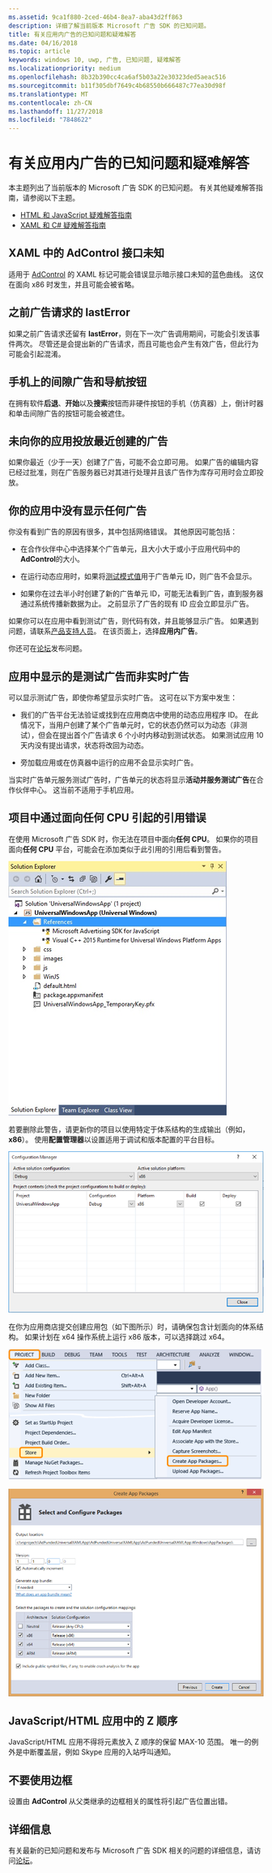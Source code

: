 ```yaml
---
ms.assetid: 9ca1f880-2ced-46b4-8ea7-aba43d2ff863
description: 详细了解当前版本 Microsoft 广告 SDK 的已知问题。
title: 有关应用内广告的已知问题和疑难解答
ms.date: 04/16/2018
ms.topic: article
keywords: windows 10, uwp, 广告, 已知问题, 疑难解答
ms.localizationpriority: medium
ms.openlocfilehash: 8b32b390cc4ca6af5b03a22e30323ded5aeac516
ms.sourcegitcommit: b11f305dbf7649c4b68550b666487c77ea30d98f
ms.translationtype: MT
ms.contentlocale: zh-CN
ms.lasthandoff: 11/27/2018
ms.locfileid: "7848622"
---
```

# <a name="known-issues-and-troubleshooting-for-ads-in-apps"></a>有关应用内广告的已知问题和疑难解答

本主题列出了当前版本的 Microsoft 广告 SDK 的已知问题。 有关其他疑难解答指南，请参阅以下主题。

* [HTML 和 JavaScript 疑难解答指南](html-and-javascript-troubleshooting-guide.md)
* [XAML 和 C# 疑难解答指南](xaml-and-c-troubleshooting-guide.md)

## <a name="adcontrol-interface-unknown-in-xaml"></a>XAML 中的 AdControl 接口未知

适用于 [AdControl](https://docs.microsoft.com/uwp/api/microsoft.advertising.winrt.ui.adcontrol) 的 XAML 标记可能会错误显示暗示接口未知的蓝色曲线。 这仅在面向 x86 时发生，并且可能会被省略。

## <a name="lasterror-from-previous-ad-request"></a>之前广告请求的 lastError

如果之前广告请求还留有 **lastError**，则在下一次广告调用期间，可能会引发该事件两次。 尽管还是会提出新的广告请求，而且可能也会产生有效广告，但此行为可能会引起混淆。

## <a name="interstitial-ads-and-navigation-buttons-on-phones"></a>手机上的间隙广告和导航按钮

在拥有软件**后退**、**开始**以及**搜索**按钮而非硬件按钮的手机（仿真器）上，倒计时器和单击间隙广告的按钮可能会被遮住。

## <a name="recently-created-ads-are-not-being-served-to-your-app"></a>未向你的应用投放最近创建的广告

如果你最近（少于一天）创建了广告，可能不会立即可用。 如果广告的编辑内容已经过批准，则在广告服务器已对其进行处理并且该广告作为库存可用时会立即投放。

## <a name="no-ads-are-shown-in-your-app"></a>你的应用中没有显示任何广告

你没有看到广告的原因有很多，其中包括网络错误。 其他原因可能包括：

* 在合作伙伴中心中选择某个广告单元，且大小大于或小于应用代码中的**AdControl**的大小。

* 在运行动态应用时，如果将[测试模式值](set-up-ad-units-in-your-app.md#test-ad-units)用于广告单元 ID，则广告不会显示。

* 如果你在过去半小时创建了新的广告单元 ID，可能无法看到广告，直到服务器通过系统传播新数据为止。 之前显示了广告的现有 ID 应会立即显示广告。

如果你可以在应用中看到测试广告，则代码有效，并且能够显示广告。 如果遇到问题，请联系[产品支持人员](https://developer.microsoft.com/en-us/windows/support)。 在该页面上，选择**应用内广告**。

你还可在[论坛](http://go.microsoft.com/fwlink/p/?LinkId=401266)发布问题。

## <a name="test-ads-are-showing-in-your-app-instead-of-live-ads"></a>应用中显示的是测试广告而非实时广告

可以显示测试广告，即使你希望显示实时广告。 这可在以下方案中发生：

* 我们的广告平台无法验证或找到在应用商店中使用的动态应用程序 ID。 在此情况下，当用户创建了某个广告单元时，它的状态仍然可以为动态（非测试），但会在提出首个广告请求 6 个小时内移动到测试状态。 如果测试应用 10 天内没有提出请求，状态将改回为动态。

* 旁加载应用或在仿真器中运行的应用不会显示实时广告。

当实时广告单元服务测试广告时，广告单元的状态将显示**活动并服务测试广告**在合作伙伴中心。 这当前不适用于手机应用。


<span id="reference_errors"/>

## <a name="reference-errors-caused-by-targeting-any-cpu-in-your-project"></a>项目中通过面向任何 CPU 引起的引用错误

在使用 Microsoft 广告 SDK 时，你无法在项目中面向**任何 CPU**。 如果你的项目面向**任何 CPU** 平台，可能会在添加类似于此引用的引用后看到警告。

![referenceerror\-solutionexplorer](images/13-19629921-023c-42ec-b8f5-bc0b63d5a191.jpg)

若要删除此警告，请更新你的项目以使用特定于体系结构的生成输出（例如，**x86**）。 使用**配置管理器**以设置适用于调试和版本配置的平台目标。

![configurationmanagerwin10](images/13-87074274-c10d-4dbd-9a06-453b7184f8de.png)

在你为应用商店提交创建应用包（如下图所示）时，请确保包含计划面向的体系结构。 如果计划在 x64 操作系统上运行 x86 版本，可以选择跳过 x64。

![projectstorecreateapppackages](images/13-a99b05a4-8917-4c53-822e-2548fadf828a.png)

![createapppackages](images/13-16280cb1-a838-42b9-9256-eac7f33f5603.png)

## <a name="z-order-in-javascripthtml-apps"></a>JavaScript/HTML 应用中的 Z 顺序

JavaScript/HTML 应用不得将元素放入 Z 顺序的保留 MAX-10 范围。 唯一的例外是中断覆盖层，例如 Skype 应用的入站呼叫通知。

<span id="bkmk-ui"/>

## <a name="do-not-use-borders"></a>不要使用边框

设置由 **AdControl** 从父类继承的边框相关的属性将引起广告位置出错。

## <a name="more-information"></a>详细信息

有关最新的已知问题和发布与 Microsoft 广告 SDK 相关的问题的详细信息，请访问[论坛](http://go.microsoft.com/fwlink/p/?LinkId=401266)。

 

 
